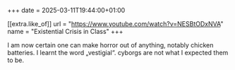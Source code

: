 +++
date = 2025-03-11T19:44:00+01:00

[[extra.like_of]]
url = "https://www.youtube.com/watch?v=NESBtODxNVA"
name = "Existential Crisis in Class"
+++

I am now certain one can make horror out of anything, notably chicken
batteries. I learnt the word „vestigial“. cyborgs are not what I
expected them to be.
<!-- more -->

